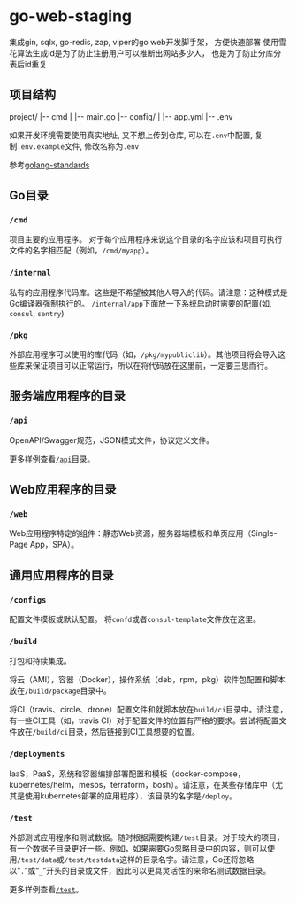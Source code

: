 # go-web-staging
集成gin, sqlx, go-redis, zap, viper的go web开发脚手架， 方便快速部署
使用雪花算法生成id是为了防止注册用户可以推断出网站多少人， 也是为了防止分库分表后id重复

## 项目结构
project/
|-- cmd
|   |-- main.go
|-- config/
|   |-- app.yml
|-- .env

如果开发环境需要使用真实地址, 又不想上传到仓库, 可以在`.env`中配置, 复制`.env.example`文件, 修改名称为`.env`

参考[golang-standards](https://github.com/golang-standards/project-layout/blob/master/README_zh-CN.md)

## Go目录

### `/cmd`
项目主要的应用程序。
对于每个应用程序来说这个目录的名字应该和项目可执行文件的名字相匹配（例如，`/cmd/myapp`）。

### `/internal`
私有的应用程序代码库。这些是不希望被其他人导入的代码。请注意：这种模式是Go编译器强制执行的。
`/internal/app`下面放一下系统启动时需要的配置(如, `consul`, `sentry`)

### `/pkg`
外部应用程序可以使用的库代码（如，`/pkg/mypubliclib`）。其他项目将会导入这些库来保证项目可以正常运行，所以在将代码放在这里前，一定要三思而行。

## 服务端应用程序的目录

### `/api`

OpenAPI/Swagger规范，JSON模式文件，协议定义文件。

更多样例查看[`/api`](https://github.com/golang-standards/project-layout/blob/master/api/README.md)目录。

## Web应用程序的目录

### `/web`

Web应用程序特定的组件：静态Web资源，服务器端模板和单页应用（Single-Page App，SPA）。

## 通用应用程序的目录

### `/configs`
配置文件模板或默认配置。
将`confd`或者`consul-template`文件放在这里。

### `/build`
打包和持续集成。

将云（AMI），容器（Docker），操作系统（deb，rpm，pkg）软件包配置和脚本放在`/build/package`目录中。

将CI（travis、circle、drone）配置文件和就脚本放在`build/ci`目录中。请注意，有一些CI工具（如，travis CI）对于配置文件的位置有严格的要求。尝试将配置文件放在`/build/ci`目录，然后链接到CI工具想要的位置。

### `/deployments`

IaaS，PaaS，系统和容器编排部署配置和模板（docker-compose，kubernetes/helm，mesos，terraform，bosh）。请注意，在某些存储库中（尤其是使用kubernetes部署的应用程序），该目录的名字是`/deploy`。

### `/test`

外部测试应用程序和测试数据。随时根据需要构建`/test`目录。对于较大的项目，有一个数据子目录更好一些。例如，如果需要Go忽略目录中的内容，则可以使用`/test/data`或`/test/testdata`这样的目录名字。请注意，Go还将忽略以“`.`”或“`_`”开头的目录或文件，因此可以更具灵活性的来命名测试数据目录。

更多样例查看[`/test`](https://github.com/golang-standards/project-layout/blob/master/test/README.md)。